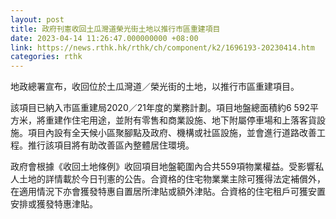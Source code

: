 ```yaml
---
layout: post
title: 政府刊憲收回土瓜灣道榮光街土地以推行市區重建項目
date: 2023-04-14 11:26:47.000000000 +08:00
link: https://news.rthk.hk/rthk/ch/component/k2/1696193-20230414.htm
categories: rthk
---
```


地政總署宣布，收回位於土瓜灣道／榮光街的土地，以推行市區重建項目。

該項目已納入市區重建局2020／21年度的業務計劃。項目地盤總面積約6 592平方米，將重建作住宅用途，並附有零售和商業設施、地下附屬停車場和上落客貨設施。項目內設有全天候小區聚腳點及政府、機構或社區設施，並會進行道路改善工程。推行該項目將有助改善區內整體居住環境。

政府會根據《收回土地條例》收回項目地盤範圍內合共559項物業權益。受影響私人土地的詳情載於今日刊憲的公告。合資格的住宅物業業主除可獲得法定補償外，在適用情況下亦會獲發特惠自置居所津貼或額外津貼。合資格的住宅租戶可獲安置安排或獲發特惠津貼。

